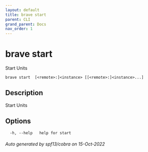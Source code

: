 ```yaml
---
layout: default
title: brave start
parent: CLI
grand_parent: Docs
nav_order: 1
---
```


# brave start

Start Units

```
brave start  [<remote>:]<instance> [[<remote>:]<instance>...]
```

## Description

Start Units

## Options

```
  -h, --help   help for start
```

###### Auto generated by spf13/cobra on 15-Oct-2022
